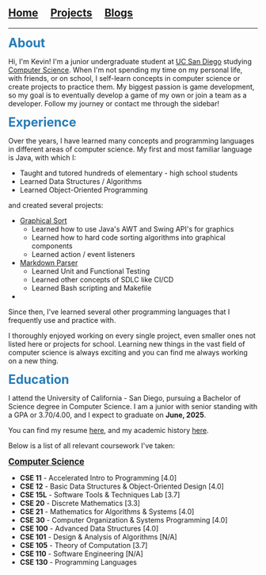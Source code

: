 ## [Home](/)&nbsp;&nbsp;&nbsp;&nbsp;&nbsp;[Projects](/projects.md)&nbsp;&nbsp;&nbsp;&nbsp;&nbsp;[Blogs](/blogs.md)

---

<div style="font-size: 25px; color: #267CB9"><strong>About</strong></div>

Hi, I'm Kevin! I'm a junior undergraduate student at [UC San Diego](https://www.ucsd.edu/) studying [Computer Science](https://catalog.ucsd.edu/curric/CSE-ug.html). When I'm not spending my time on my personal life, with friends, or on school, I self-learn concepts in computer science or create projects to practice them. My biggest passion is game development, so my goal is to eventually develop a game of my own or join a team as a developer. Follow my journey or contact me through the sidebar!

<div style="font-size: 25px; color: #267CB9"><strong>Experience</strong></div>

Over the years, I have learned many concepts and programming languages in different areas of computer science. My first and most familiar language is Java, with which I:
* Taught and tutored hundreds of elementary - high school students
* Learned Data Structures / Algorithms
* Learned Object-Oriented Programming

and created several projects:
* [Graphical Sort](https://github.com/kevink856/GraphicalSort)
	* Learned how to use Java's AWT and Swing API's for graphics
	* Learned how to hard code sorting algorithms into graphical components
	* Learned action / event listeners
* [Markdown Parser](https://github.com/kevink856/markdown-parser)
	* Learned Unit and Functional Testing
	* Learned other concepts of SDLC like CI/CD
	* Learned Bash scripting and Makefile
 * 
Since then, I've learned several other programming languages that I frequently use and practice with.

I thoroughly enjoyed working on every single project, even smaller ones not listed here or projects for school. Learning new things in the vast field of computer science is always exciting and you can find me always working on a new thing.

<div style="font-size: 25px; color: #267CB9"><strong>Education</strong></div>

I attend the University of California - San Diego, pursuing a Bachelor of Science degree in Computer Science. I am a junior with senior standing with a GPA or 3.70/4.00, and I expect to graduate on **June, 2025**.

You can find my resume [here](../data/Kevin_Kim_Resume.pdf), and my academic history [here](./data/index/academichistoryreviewpdf.pdf).

Below is a list of all relevant coursework I've taken:

<div style="font-size: 17px"><a href="https://catalog.ucsd.edu/courses/CSE.html"><strong>Computer Science</strong></a></div>

* **CSE 11** - Accelerated Intro to Programming [4.0]
* **CSE 12** - Basic Data Structures & Object-Oriented Design [4.0]
* **CSE 15L** - Software Tools & Techniques Lab [3.7]
* **CSE 20** - Discrete Mathematics [3.3]
* **CSE 21** - Mathematics for Algorithms & Systems [4.0]
* **CSE 30** - Computer Organization & Systems Programming [4.0]
* **CSE 100** - Advanced Data Structures [4.0]
* **CSE 101** - Design & Analysis of Algorithms [N/A]
* **CSE 105** - Theory of Computation [3.7]
* **CSE 110** - Software Engineering [N/A]
* **CSE 130** - Programming Languages
